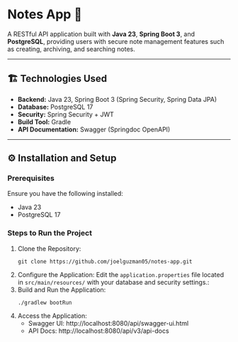 # Notes App 📓

A RESTful API application built with **Java 23**, **Spring Boot 3**, and **PostgreSQL**, providing users with secure note management features such as creating, archiving, and searching notes.

---

## 🏗️ Technologies Used

- **Backend:** Java 23, Spring Boot 3 (Spring Security, Spring Data JPA)
- **Database:** PostgreSQL 17
- **Security:** Spring Security + JWT
- **Build Tool:** Gradle
- **API Documentation:** Swagger (Springdoc OpenAPI)
  
---

## ⚙️ Installation and Setup

### Prerequisites

Ensure you have the following installed:

- Java 23
- PostgreSQL 17

### Steps to Run the Project

1. Clone the Repository:
   ```
   git clone https://github.com/joelguzman05/notes-app.git
    ```
2. Configure the Application: Edit the `application.properties` file located in `src/main/resources/` with your database and security settings.:
3. Build and Run the Application:
   ```
   ./gradlew bootRun
   ```
4. Access the Application:
   - Swagger UI: http://localhost:8080/api/swagger-ui.html
   - API Docs: http://localhost:8080/api/v3/api-docs
     
